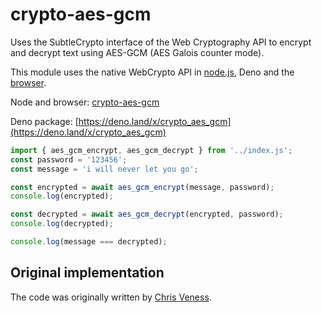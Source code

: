 # crypto-aes-gcm

Uses the SubtleCrypto interface of the Web Cryptography API to encrypt and decrypt text using AES-GCM (AES Galois counter mode).

This module uses the native WebCrypto API in [node.js](https://nodejs.org/api/webcrypto.html), Deno and the [browser](https://developer.mozilla.org/en-US/docs/Web/API/Web_Crypto_API).

Node and browser: [crypto-aes-gcm](https://www.npmjs.com/package/crypto-aes-gcm)

Deno package: [https://deno.land/x/crypto_aes_gcm](https://deno.land/x/crypto_aes_gcm)

```js
import { aes_gcm_encrypt, aes_gcm_decrypt } from '../index.js';
const password = '123456';
const message = 'i will never let you go';

const encrypted = await aes_gcm_encrypt(message, password);
console.log(encrypted);

const decrypted = await aes_gcm_decrypt(encrypted, password);
console.log(decrypted);

console.log(message === decrypted);
```

## Original implementation

The code was originally written by [Chris Veness](https://gist.github.com/chrisveness/43bcda93af9f646d083fad678071b90a).

